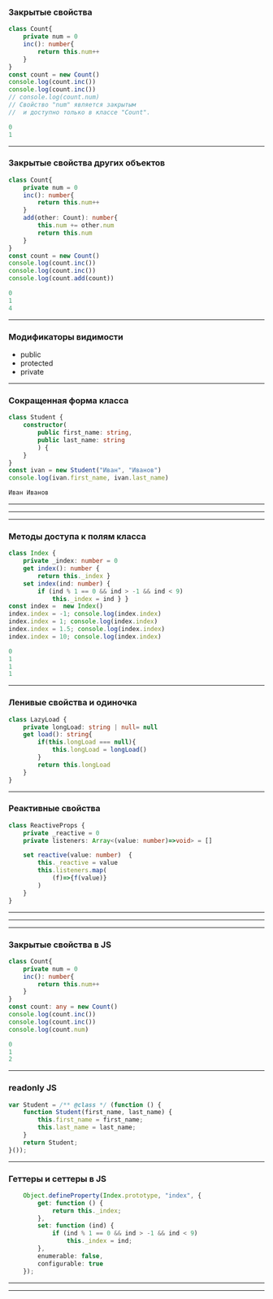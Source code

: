 ### Закрытые свойства

```typescript
class Count{
    private num = 0
    inc(): number{
        return this.num++
    }
}
const count = new Count()
console.log(count.inc())
console.log(count.inc())
// console.log(count.num) 
// Свойство "num" является закрытым 
//  и доступно только в классе "Count".
```
```typescript
0
1
```

---

### Закрытые свойства других объектов

```typescript
class Count{
    private num = 0
    inc(): number{
        return this.num++
    }
    add(other: Count): number{
        this.num += other.num
        return this.num
    }
}
const count = new Count()
console.log(count.inc())
console.log(count.inc())
console.log(count.add(count))
```
```typescript
0
1
4
```

---

### Модификаторы видимости

- public
- protected
- private


---

### Сокращенная форма класса

```typescript
class Student {        
    constructor(
        public first_name: string, 
        public last_name: string
        ) {       
    }
}
const ivan = new Student("Иван", "Иванов")
console.log(ivan.first_name, ivan.last_name)
```
```typescript
Иван Иванов
```

---

<div class='quiz' data-quiz='{ 
    "question": "Какой модификатор доступа не используется в TS?",    
    "answers": [
        { "isRight":true, "text":"internal"},
        { "isRight":false, "text":"private"},
        { "isRight":false, "text":"public"},
        { "isRight":false, "text":"protected"}
    ]
}'></div>

---

<div class='quiz' data-quiz='{ 
    "question": "К чему может применятся модификатор private?",    
    "answers": [
        { "isRight":true, "text":"к полю"},
        { "isRight":true, "text":"к методу"},
        { "isRight":false, "text":"к локальной переменной метода"},
        { "isRight":false, "text":"к параметру метода"}
    ]
}'></div>

----

### Методы доступа к полям класса

```typescript
class Index {
    private _index: number = 0
    get index(): number {
        return this._index }
    set index(ind: number) {
        if (ind % 1 == 0 && ind > -1 && ind < 9)
            this._index = ind } }
const index =  new Index()
index.index = -1; console.log(index.index)
index.index = 1; console.log(index.index)
index.index = 1.5; console.log(index.index)
index.index = 10; console.log(index.index)
```
```typescript
0
1
1
1
```

---

### Ленивые свойства и одиночка

```typescript
class LazyLoad {
    private longLoad: string | null= null
    get load(): string{
        if(this.longLoad === null){
            this.longLoad = longLoad()
        }
        return this.longLoad
    }
}
```

---

### Реактивные свойства

```typescript
class ReactiveProps {
    private _reactive = 0
    private listeners: Array<(value: number)=>void> = []

    set reactive(value: number)  {
        this._reactive = value
        this.listeners.map(
            (f)=>{f(value)}
        )
    }   
}
```

---

<div class='quiz' data-quiz='{ 
    "question": "Какие методы доступа записаны правильно?",    
    "answers": [
        { "isRight":true, "text":"<code>get index(): number {return this._index }</code>"},
        { "isRight":false, "text":"<code>get index(ind: number): number {this._index = ind}</code>"},
        { "isRight":false, "text":"<code>get index(ind: number): void {this._index = ind}</code>"},
        { "isRight":false, "text":"<code>get index(): void {return this._index}</code>"}
    ]
}'></div>

---

<div class='quiz' data-quiz='{ 
    "question": "Какие методы доступа записаны правильно?",    
    "answers": [
        { "isRight":false, "text":"<code>set index(): number {return this._index }</code>"},
        { "isRight":false, "text":"<code>set index(ind: number): number {this._index = ind}</code>"},
        { "isRight":true, "text":"<code>set index(ind: number): void {this._index = ind}</code>"},
        { "isRight":false, "text":"<code>set index(): void {return this._index}</code>"}
    ]
}'></div>


----

### Закрытые свойства в JS

```typescript
class Count{
    private num = 0
    inc(): number{
        return this.num++
    }
}
const count: any = new Count()
console.log(count.inc())
console.log(count.inc())
console.log(count.num)
```
```typescript
0
1
2
```

---

### readonly JS

```typescript
var Student = /** @class */ (function () {
    function Student(first_name, last_name) {
        this.first_name = first_name;
        this.last_name = last_name;
    }
    return Student;
}());
```

---

### Геттеры и сеттеры в JS

```typescript
    Object.defineProperty(Index.prototype, "index", {
        get: function () {
            return this._index;
        },
        set: function (ind) {
            if (ind % 1 == 0 && ind > -1 && ind < 9)
                this._index = ind;
        },
        enumerable: false,
        configurable: true
    });
```

---

<div class='quiz' data-quiz='{ 
    "question": "Что из перечисленных возможностей TS работает в JS?",    
    "answers": [
        { "isRight":true, "text":"геттер"},
        { "isRight":true, "text":"сеттер"},
        { "isRight":false, "text":"модификатор <code>public</code>"},
        { "isRight":false, "text":"модификатор <code>readonly</code>"}
    ]
}'></div>

---

<div class='quiz' data-quiz='{ 
    "question": "Какой тип используется, чтобы отключить контроль типов TS?",    
    "answers": [
        { "isRight":true, "text":"<code>any</code>"},
        { "isRight":false, "text":"<code>void</code>"},
        { "isRight":false, "text":"<code>null</code>"},
        { "isRight":false, "text":"<code>undefined</code>"}
    ]
}'></div>